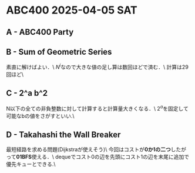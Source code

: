 # ABC400 2025-04-05 SAT 

## A - ABC400 Party 

## B - Sum of Geometric Series 

素直に解けばよい．\\
$`N^i`$なので大きな値の足し算は数回ほどで済む．\\
計算は29回ほど\\

## C - 2^a b^2

N以下の全ての非負整数に対して計算すると計算量大きくなる．\\
$`2^a`$を固定して可能なbの値をさがすといい.\\

## D - Takahashi the Wall Breaker 

最短経路を求める問題(Dijkstraが使えそう)\\
今回はコストが**0か1の二つ**したがって**01BFS**使える．\\
dequeでコスト0の辺を先頭にコスト1の辺を末尾に追加で優先キューとできる.\\